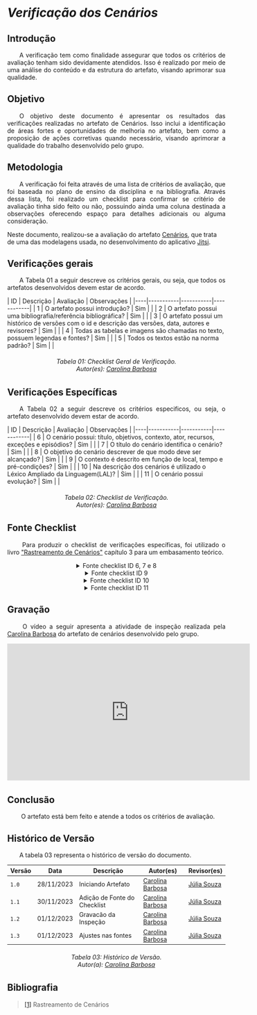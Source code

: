 # ***Verificação dos Cenários***

## **Introdução**
<p align="justify">
&emsp;&emsp;A verificação tem como finalidade assegurar que todos os critérios de avaliação tenham sido devidamente atendidos. Isso é realizado por meio de uma análise do conteúdo e da estrutura do artefato, visando aprimorar sua qualidade.
</p>

## **Objetivo**
<p align="justify">
&emsp;&emsp;O objetivo deste documento é apresentar os resultados das verificações realizadas no artefato de Cenários. Isso inclui a identificação de áreas fortes e oportunidades de melhoria no artefato, bem como a proposição de ações corretivas quando necessário, visando aprimorar a qualidade do trabalho desenvolvido pelo grupo.
</p>

## **Metodologia**
<p align="justify">
&emsp;&emsp;A verificação foi feita através de uma lista de critérios de avaliação, que foi baseada no plano de ensino da disciplina e na bibliografia. Através dessa lista, foi realizado um checklist para confirmar se  critério de avaliação tinha sido feito ou não, possuindo ainda uma coluna destinada a observações oferecendo espaço para detalhes adicionais ou alguma consideração.

Neste documento, realizou-se a avaliação do artefato <a href="https://requisitos-de-software.github.io/2023.2-Jitsi/Modelagem/cenarios/">Cenários</a>, que trata de uma das modelagens usada, no desenvolvimento do aplicativo <a href="https://requisitos-de-software.github.io/2023.2-Jitsi/">Jitsi</a>.
</p>

## **Verificações gerais**
<p align="justify"> 
&emsp;&emsp;A Tabela 01 a seguir descreve os critérios gerais, ou seja, que todos os artefatos desenvolvidos devem estar de acordo.
</p>
| ID | Descrição | Avaliação | Observações |
|----|-----------|-----------|------------|
| 1  | O artefato possui introdução? | Sim |  |
| 2  | O artefato possui uma bibliografia/referência bibliográfica? | Sim | |
| 3  | O artefato possui um histórico de versões com o id e descrição das versões, data, autores e revisores? | Sim |  |
| 4  | Todas as tabelas e imagens são chamadas no texto, possuem legendas e fontes? | Sim |  |
| 5  | Todos os textos estão na norma padrão? | Sim |  |

<center>
<h6> Tabela 01: Checklist Geral de Verificação.
<br/> Autor(es): <a href="https://github.com/CarolinaBarb">Carolina Barbosa</a></h6>
</center>

## **Verificações Específicas**
<p align="justify"> 
&emsp;&emsp;A Tabela 02 a seguir descreve os critérios especificos, ou seja, o artefato desenvolvido devem estar de acordo.
</p>
| ID | Descrição | Avaliação | Observações |
|----|-----------|-----------|------------|
| 6  | O cenário possui: título, objetivos, contexto, ator, recursos, exceções e episódios? | Sim |  |
| 7  | O título do cenário identifica o cenário? |    Sim |  |
| 8  | O objetivo do cenário descrever de que modo deve ser alcançado? | Sim |  |
| 9  | O contexto é descrito em função de local, tempo e pré-condições? | Sim |  |
| 10 | Na descrição dos cenários é utilizado o Léxico Ampliado da Linguagem(LAL)? | Sim |  |
| 11 | O cenário possui evolução? | Sim |  |


<center>
<h6> Tabela 02: Checklist de Verificação.
<br/> Autor(es): <a href="https://github.com/CarolinaBarb">Carolina Barbosa</a></h6>
</center>

## **Fonte Checklist**
<p align="justify">
&emsp;&emsp; Para produzir o checklist de verificações específicas, foi utilizado o livro <a href="https://www-di.inf.puc-rio.br/~julio/bnncap3.pdf">"Rastreamento de Cenários"</a> capítulo 3 para um embasamento teórico.
</p>

<center>
<details>
   <summary>Fonte checklist ID 6, 7 e 8</summary>
      <img src="https://raw.githubusercontent.com/Requisitos-de-Software/2023.2-Jitsi/main/docs/assets/fontesChecklist/Cenario%20ID06%2C%2007%2C08.png" alt="checklist" width=500px>
      <img src="https://raw.githubusercontent.com/Requisitos-de-Software/2023.2-Jitsi/main/docs/assets/fontesChecklist/Cenario%20ID06%2C%2007%2C08%20cont.png" alt="checklist" width=500px>

      <h6> Figura 01: Fonte checklist ID 6, 7 e 8.
      <br> Fonte:  <a href="https://www-di.inf.puc-rio.br/~julio/bnncap3.pdf">"Rastreamento de Cenários"</a></h6>

</details>
</center>

<center>
<details>
   <summary>Fonte checklist ID 9</summary>
      <img src="https://raw.githubusercontent.com/Requisitos-de-Software/2023.2-Jitsi/main/docs/assets/fontesChecklist/Cenario%20ID09.png" alt="checklist" width=500px>

      <h6> Figura 02: Fonte checklist ID 9.
      <br> Fonte:  <a href="https://www-di.inf.puc-rio.br/~julio/bnncap3.pdf">"Rastreamento de Cenários"</a></h6>

</details>
</center>


<center>
<details>
   <summary>Fonte checklist ID 10</summary>
      <img src="https://raw.githubusercontent.com/Requisitos-de-Software/2023.2-Jitsi/main/docs/assets/fontesChecklist/Cenario%20ID10.png" alt="checklist" width=500px>

      <h6> Figura 03: Fonte checklist ID 10.
      <br> Fonte:  <a href="https://www-di.inf.puc-rio.br/~julio/bnncap3.pdf">"Rastreamento de Cenários"</a></h6>

</details>
</center>

<center>
<details>
   <summary>Fonte checklist ID 11</summary>
      <img src="https://raw.githubusercontent.com/Requisitos-de-Software/2023.2-Jitsi/main/docs/assets/fontesChecklist/Cenario%20ID11.png" alt="checklist" width=500px>

      <h6> Figura 04: Fonte checklist ID 11.
      <br> Fonte:  <a href="https://www-di.inf.puc-rio.br/~julio/bnncap3.pdf">"Rastreamento de Cenários"</a></h6>

</details>
</center>

## **Gravação**
<p align="justify">
&emsp;&emsp; O vídeo a seguir apresenta a atividade de inspeção realizada pela <a href="https://github.com/CarolinaBarb">Carolina Barbosa</a> do artefato de cenários desenvolvido pelo grupo.
</p>

<center>

<iframe width="560" height="315" src="https://www.youtube.com/embed/WGkPHMYK99o?si=mALwbCMm8UI7uFfb" title="YouTube video player" frameborder="0" allow="accelerometer; autoplay; clipboard-write; encrypted-media; gyroscope; picture-in-picture; web-share" allowfullscreen></iframe>

</center>

## **Conclusão**
<p align="justify">
&emsp;&emsp; O artefato está bem feito e atende a todos os critérios de avaliação.
</p>

## **Histórico de Versão**
<p align="justify">
&emsp;&emsp;A tabela 03 representa o histórico de versão do documento.
</p>

| Versão | Data | Descrição | Autor(es) | Revisor(es) |
| ------ | ---- | --------- | --------- | ---------- |
| `1.0`  | 28/11/2023 | Iniciando Artefato |[Carolina Barbosa](https://github.com/CarolinaBarb) | [Júlia Souza](https://github.com/JuliaSSouza)|
| `1.1`  | 30/11/2023 | Adição de Fonte do Checklist |[Carolina Barbosa](https://github.com/CarolinaBarb) | [Júlia Souza](https://github.com/JuliaSSouza)|
| `1.2`  | 01/12/2023 | Gravacão da Inspeção |[Carolina Barbosa](https://github.com/CarolinaBarb) | [Júlia Souza](https://github.com/JuliaSSouza)|
| `1.3`  | 01/12/2023 | Ajustes nas fontes |[Carolina Barbosa](https://github.com/CarolinaBarb) | [Júlia Souza](https://github.com/JuliaSSouza)|
<h6 align="center"> Tabela 03: Histórico de Versão.
<br> Autor(a): <a href="https://github.com/CarolinaBarb">Carolina Barbosa</a></h6>

## **Bibliografia**
> <a href="https://www-di.inf.puc-rio.br/~julio/bnncap3.pdf">[1]</a> Rastreamento de Cenários
